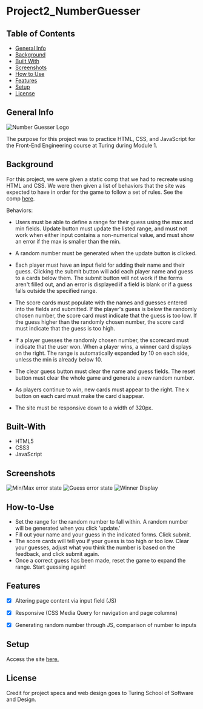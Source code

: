 # Project2_NumberGuesser


## Table of Contents

* [General Info](#Allie-and-John's-number-guesser)
* [Background](#Background)
* [Built With](#Built-With) 
* [Screenshots](#Screenshots)
* [How to Use](#How-to-Use)
* [Features](#Features)
* [Setup](#Setup)
* [License](#License)

## General Info

<img src="images/number-guesser-logo" alt="Number Guesser Logo">

The purpose for this project was to practice HTML, CSS, and JavaScript for the Front-End Engineering course at Turing during Module 1.

## Background

For this project, we were given a static comp that we had to recreate using HTML and CSS.  We were then given a list of behaviors that the site was expected to have in order for the game to follow a set of rules.  See the comp <a href="https://frontend.turing.io/assets/images/projects/number-guesser/week2-numberguesser-01.jpg">here</a>.

Behaviors:

- Users must be able to define a range for their guess using the max and min fields. Update button must update the listed range, and must not work when either input contains a non-numerical value, and must show an error if the max is smaller than the min.

- A random number must be generated when the update button is clicked.

- Each player must have an input field for adding their name and their guess. Clicking the submit button will add each player name and guess to a cards below them.  The submit button will not work if the forms aren't filled out, and an error is displayed if a field is blank or if a guess falls outside the specified range.

- The score cards must populate with the names and guesses entered into the fields and submitted. If the player's guess is below the randomly chosen number, the score card must indicate that the guess is too low.  If the guess higher than the randomly chosen number, the score card must indicate that the guess is too high.

- If a player guesses the randomly chosen number, the scorecard must indicate that the user won.  When a player wins, a winner card displays on the right.  The range is automatically expanded by 10 on each side, unless the min is already below 10.

- The clear guess button must clear the name and guess fields.  The reset button must clear the whole game and generate a new random number.

- As players continue to win, new cards must appear to the right.  The x button on each card must make the card disappear.

- The site must be responsive down to a width of 320px.

## Built-With

- HTML5
- CSS3
- JavaScript

## Screenshots

<img src="images/minmax-error-state" alt="Min/Max error state">
<img src="images/guess-error-state" alt="Guess error state">
<img src="images/winner-display" alt="Winner Display">

## How-to-Use

- Set the range for the random number to fall within.  A random number will be generated when you click 'update.'
- Fill out your name and your guess in the indicated forms.  Click submit.
- The score cards will tell you if your guess is too high or too low.  Clear your guesses, adjust what you think the number is based on the feedback, and click submit again.
- Once a correct guess has been made, reset the game to expand the range.  Start guessing again!

## Features

- [x] Altering page content via input field (JS)
- [x] Responsive (CSS Media Query for navigation and page columns)
- [x] Generating random number through JS, comparison of number to inputs


## Setup

Access the site <a href="https://adamsjr8576.github.io/Project2_NumberGuesser/">here.</a>

## License

Credit for project specs and web design goes to Turing School of Software and Design.
